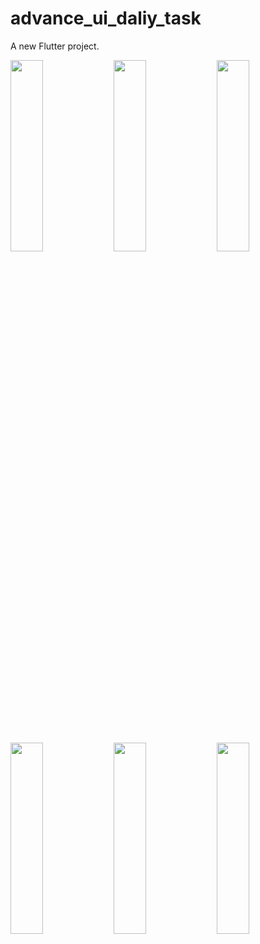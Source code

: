 # advance_ui_daliy_task

A new Flutter project.

<img src="https://github.com/user-attachments/assets/55a2073e-4adf-43b9-8d21-f2bab6585ffa" height=28% width=32%>
<img src="https://github.com/user-attachments/assets/b85d8c21-5c07-4722-99ec-ddaadc54d702" height=28% width=32%>
<img src="https://github.com/user-attachments/assets/81f636f6-a112-4946-b8d0-c711b3946f29" height=28% width=32%>
<img src="https://github.com/user-attachments/assets/c6d9a7c9-8b52-44b9-bf35-a534688c03fe" height=28% width=32%>
<img src="https://github.com/user-attachments/assets/18e72c57-cd89-424f-a1f9-3a7ce9f747ae" height=28% width=32%>
<img src="https://github.com/user-attachments/assets/c90de5e6-309c-46a2-90c1-33e4e4d4df74" height=28% width=32%>

